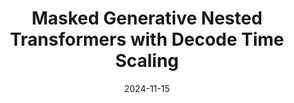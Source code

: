 ---
title: "Masked Generative Nested Transformers with Decode Time Scaling"
authors_before: "Sahil Goyal, Debapriya Tula, "
authors_after: ", Pradeep Shenoy, Prateek Jain, Sujoy Paul"
award: ""
collection: publications
# permalink: /publication/mone
tldr: 'An efficient framework for progressive decoding with nested models for faster inference.'
date: 2024-11-15
venue: 'Under Review'
preprint: '' 
header: 
  teaser: 'papers/fastgen/fastgen.png'
# paper: 'https://arxiv.org/abs/2407.19985'
# code: 'https://github.com/yanndubs/invariant-self-supervised-learning' 
# twitter: "https://x.com/gaganjain1582/status/1820107343369035819"
link: ''
video: ''
categories:
  - Vision
  - Efficiency
  - Conditional Computation
  - Selected Papers 
---